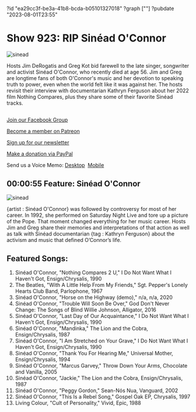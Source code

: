 ?id "ea29cc3f-be3a-41b8-bcda-b05101327018"
?graph [""]
?pubdate "2023-08-01T23:55"
# Show 923: RIP Sinéad O'Connor
![sinead](https://static.soundopinions.org/images/2023/mv5bownhywm4njutyjnimi00nwu1ltkxotgtowvmn2izyziwzdizxkeyxkfqcgdeqxvymtuymtgznjy4-v1.jpg)

Hosts Jim DeRogatis and Greg Kot bid farewell to the late singer, songwriter and activist Sinéad O'Connor, who recently died at age 56. Jim and Greg are longtime fans of both O'Connor's music and her devotion to speaking truth to power, even when the world felt like it was against her. The hosts revisit their interview with documentarian Kathryn Ferguson about her 2022 film Nothing Compares, plus they share some of their favorite Sinéad tracks.

## 

[Join our Facebook Group](https://bit.ly/3sivr9T)

[Become a member on Patreon](https://bit.ly/3slWZvc)

[Sign up for our newsletter](https://bit.ly/3eEvRnG)

[Make a donation via PayPal](https://bit.ly/3dmt9lU)

Send us a Voice Memo: [Desktop](bit.ly/2RyD5Ah)  [Mobile](sayhi.chat/soundops)


## 00:00:55 Feature: Sinéad O'Connor
![sinead](https://static.soundopinions.org/images/2023/mv5bownhywm4njutyjnimi00nwu1ltkxotgtowvmn2izyziwzdizxkeyxkfqcgdeqxvymtuymtgznjy4-v1.jpg)

{artist : Sinéad O'Connor} was followed by controversy for most of her career. In 1992, she performed on Saturday Night Live and tore up a picture of the Pope. That moment changed everything for her music career. Hosts Jim and Greg share their memories and interpretations of that action as well as talk with Sinéad documentarian {tag : Kathryn Ferguson} about the activism and music that defined O’Connor’s life.



## Featured Songs:

1. Sinéad O'Connor, "Nothing Compares 2 U," I Do Not Want What I Haven't Got, Ensign/Chrysalis, 1990
2. The Beatles, "With A Little Help From My Friends," Sgt. Pepper's Lonely Hearts Club Band, Parlophone, 1967
3. Sinéad O'Connor, "Horse on the Highway (demo)," n/a, n/a, 2020
4. Sinéad O'Connor, "Trouble Will Soon Be Over," God Don't Never Change: The Songs of Blind Willie Johnson, Alligator, 2016
5. Sinéad O'Connor, "Last Day of Our Acquaintance," I Do Not Want What I Haven't Got, Ensign/Chrysalis, 1990
6. Sinéad O'Connor, "Mandinka," The Lion and the Cobra, Ensign/Chrysalis, 1987
7. Sinéad O'Connor, "I Am Stretched on Your Grave," I Do Not Want What I Haven't Got, Ensign/Chrysalis, 1990
8. Sinéad O'Connor, "Thank You For Hearing Me," Universal Mother, Ensign/Chrysalis, 1994
9. Sinéad O'Connor, "Marcus Garvey," Throw Down Your Arms, Chocolate and Vanilla, 2005
10. Sinéad O'Connor, "Jackie," The Lion and the Cobra, Ensign/Chrysalis, 1987
11. Sinéad O'Connor, "Peggy Gordon," Sean-Nós Nua, Vanguard, 2002
12. Sinéad O'Connor, "This Is a Rebel Song," Gospel Oak EP, Chrysalis, 1997
13. Living Colour, "Cult of Personality," Vivid, Epic, 1988